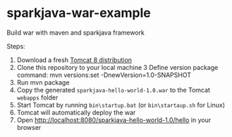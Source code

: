 # sparkjava-war-example
Build war with maven and sparkjava framework

Steps:

1. Download a fresh [Tomcat 8 distribution](https://tomcat.apache.org/download-80.cgi)
2. Clone this repository to your local machine
3  Define version package command: mvn versions:set -DnewVersion=1.0-SNAPSHOT
3. Run mvn package
5. Copy the generated `sparkjava-hello-world-1.0.war` to the Tomcat `webapps` folder
6. Start Tomcat by running `bin\startup.bat` (or `bin\startaup.sh` for Linux)
7. Tomcat will automatically deploy the war
8. Open [http://localhost:8080/sparkjava-hello-world-1.0/hello](http://localhost:8080/sparkjava-hello-world-1.0/hello) in your browser


